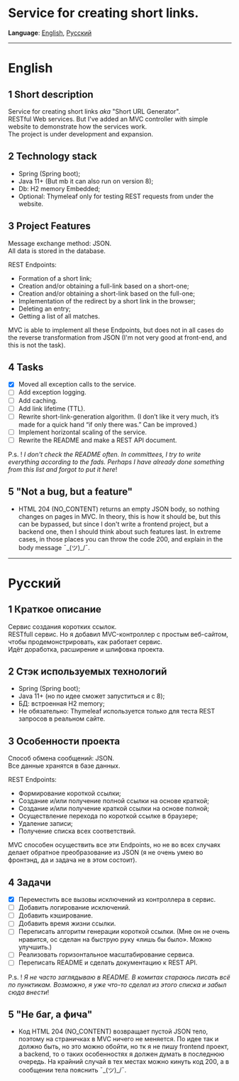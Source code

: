 # Service for creating short links.

**Language**: 
[English](#English),
[Русский](#Русский)
____
# English

## 1 Short description
Service for creating short links _aka_ "Short URL Generator".  
RESTful Web services. But I've added an MVC controller with simple website to demonstrate how the services work.  
The project is under development and expansion.

## 2 Technology stack 
- Spring (Spring boot);
- Java 11+ (But mb it can also run on version 8);
- Db: H2 memory Embedded;
- Оptional: Thymeleaf only for testing REST requests from under the website.

## 3 Project Features
Message exchange method: JSON.  
All data is stored in the database.

REST Endpoints:
- Formation of a short link;
- Creation and/or obtaining a full-link based on a short-one;
- Creation and/or obtaining a short-link based on the full-one;
- Implementation of the redirect by a short link in the browser;
- Deleting an entry;
- Getting a list of all matches.

MVC is able to implement all these Endpoints, but does not in all cases do the reverse transformation from JSON (I'm not very good at front-end, and this is not the task).

## 4 Tasks
- [X] Moved all exception calls to the service.
- [ ] Add exception logging.
- [ ] Add caching.
- [ ] Add link lifetime (TTL).
- [ ] Rewrite short-link-generation algorithm. (I don’t like it very much, it’s made for a quick hand “if only there was.” Can be improved.)
- [ ] Implement horizontal scaling of the service.
- [ ] Rewrite the README and make a REST API document.

P.s. ! _I don't check the README often. In committees, I try to write everything according to the fads. Perhaps I have already done something from this list and forgot to put it here_!

## 5 "Not a bug, but a feature"
- HTML 204 (NO_CONTENT) returns an empty JSON body, so nothing changes on pages in MVC. In theory, this is how it should be, but this can be bypassed, but since I don't write a frontend project, but a backend one, then I should think about such features last. In extreme cases, in those places you can throw the code 200, and explain in the body message ¯\_(ツ)_/¯.
____
# Русский

## 1 Краткое описание
Сервис создания коротких ссылок.  
RESTfull сервис. Но я добавил MVC-контроллер с простым веб-сайтом, чтобы продемонстрировать, как работает сервис.  
Идёт доработка, расширение и шлифовка проекта.

## 2 Стэк используемых технологий
- Spring (Spring boot);
- Java 11+ (но по идее сможет запуститься и с 8);
- БД: встроенная H2 memory;
- Не обязательно: Thymeleaf используется только для теста REST запросов в реальном сайте.

## 3 Особенности проекта
Способ обмена сообщений: JSON.  
Все данные хранятся в базе данных.

REST Endpoints: 
-	Формирование короткой ссылки; 
-	Создание и/или получение полной ссылки на основе краткой;
-	Создание и/или получение краткой ссылки на основе полной;
-	Осуществление перехода по короткой ссылке в браузере;
-	Удаление записи;
-	Получение списка всех соответствий.

MVC способен осуществить все эти Endpoints, но не во всех случаях делает обратное преобразование из JSON (я не очень умею во фронтэнд, да и задача не в этом состоит).

## 4 Задачи
- [X] Переместить все вызовы исключений из контроллера в сервис.
- [ ] Добавить логирование исключений. 
- [ ] Добавить кэширование. 
- [ ] Добавить время жизни ссылки. 
- [ ] Переписать алгоритм генерации короткой ссылки. (Мне он не очень нравится, ос сделан на быструю руку «лишь бы было». Можно улучшить.) 
- [ ] Реализовать горизонтальное масштабирование сервиса. 
- [ ] Переписать README и сделать документацию к REST API.

P.s. ! _Я не часто заглядываю в README. В комитах стараюсь писать всё по пунктикам. Возможно, я уже что-то сделал из этого списка и забыл сюда внести_!

## 5 "Не баг, а фича"
- Код HTML 204 (NO_CONTENT) возвращает пустой JSON тело, поэтому на страничках в MVC ничего не меняется. По идее так и должно быть, но это можно обойти, но тк я не пишу frontend проект, а backend, то о таких особенностях я должен думать в последнюю очередь. На крайний случай в тех местах можно кинуть код 200, а в сообщении тела пояснить ¯\_(ツ)_/¯.

